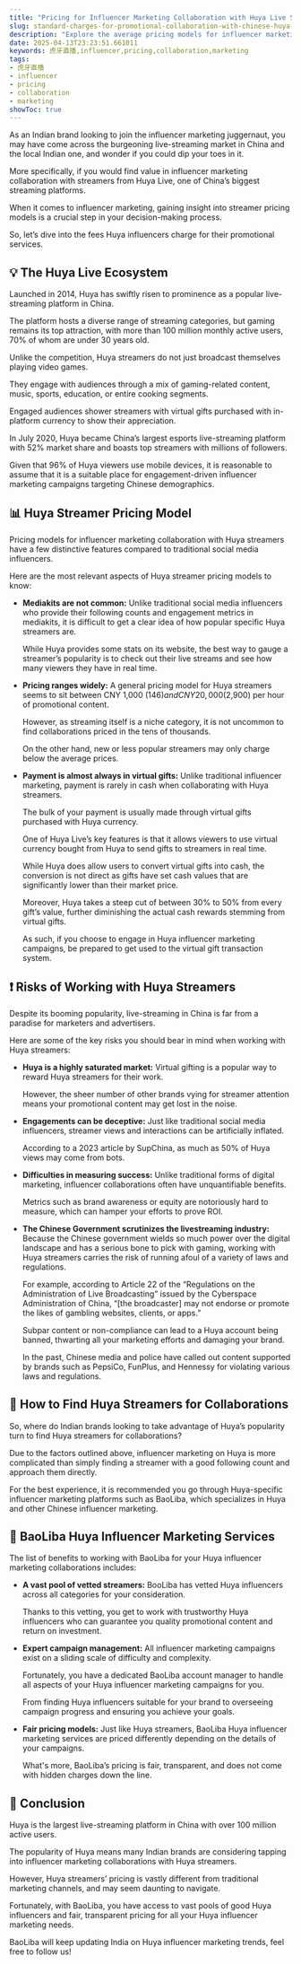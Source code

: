 ```yaml
---
title: "Pricing for Influencer Marketing Collaboration with Huya Live Streamers"
slug: standard-charges-for-promotional-collaboration-with-chinese-huya-broadcasters-2025-04-13
description: "Explore the average pricing models for influencer marketing collaboration with Huya streamers in India and what you can expect in exchange."
date: 2025-04-13T23:23:51.661011
keywords: 虎牙直播,influencer,pricing,collaboration,marketing
tags:
- 虎牙直播
- influencer
- pricing
- collaboration
- marketing
showToc: true
---
```


As an Indian brand looking to join the influencer marketing juggernaut, you may have come across the burgeoning live-streaming market in China and the local Indian one, and wonder if you could dip your toes in it.

More specifically, if you would find value in influencer marketing collaboration with streamers from Huya Live, one of China’s biggest streaming platforms.

When it comes to influencer marketing, gaining insight into streamer pricing models is a crucial step in your decision-making process.

So, let’s dive into the fees Huya influencers charge for their promotional services.

## 💡 The Huya Live Ecosystem

Launched in 2014, Huya has swiftly risen to prominence as a popular live-streaming platform in China.

The platform hosts a diverse range of streaming categories, but gaming remains its top attraction, with more than 100 million monthly active users, 70% of whom are under 30 years old.

Unlike the competition, Huya streamers do not just broadcast themselves playing video games.

They engage with audiences through a mix of gaming-related content, music, sports, education, or entire cooking segments.

Engaged audiences shower streamers with virtual gifts purchased with in-platform currency to show their appreciation.

In July 2020, Huya became China’s largest esports live-streaming platform with 52% market share and boasts top streamers with millions of followers.

Given that 96% of Huya viewers use mobile devices, it is reasonable to assume that it is a suitable place for engagement-driven influencer marketing campaigns targeting Chinese demographics. 

## 📊 Huya Streamer Pricing Model

Pricing models for influencer marketing collaboration with Huya streamers have a few distinctive features compared to traditional social media influencers.

Here are the most relevant aspects of Huya streamer pricing models to know:

- **Mediakits are not common:** Unlike traditional social media influencers who provide their following counts and engagement metrics in mediakits, it is difficult to get a clear idea of how popular specific Huya streamers are.
  
  While Huya provides some stats on its website, the best way to gauge a streamer’s popularity is to check out their live streams and see how many viewers they have in real time. 

- **Pricing ranges widely:** A general pricing model for Huya streamers seems to sit between CNY 1,000 ($146) and CNY 20,000 ($2,900) per hour of promotional content.

  However, as streaming itself is a niche category, it is not uncommon to find collaborations priced in the tens of thousands.

  On the other hand, new or less popular streamers may only charge below the average prices.

- **Payment is almost always in virtual gifts:** Unlike traditional influencer marketing, payment is rarely in cash when collaborating with Huya streamers.

  The bulk of your payment is usually made through virtual gifts purchased with Huya currency.

  One of Huya Live’s key features is that it allows viewers to use virtual currency bought from Huya to send gifts to streamers in real time.

  While Huya does allow users to convert virtual gifts into cash, the conversion is not direct as gifts have set cash values that are significantly lower than their market price.

  Moreover, Huya takes a steep cut of between 30% to 50% from every gift’s value, further diminishing the actual cash rewards stemming from virtual gifts.

  As such, if you choose to engage in Huya influencer marketing campaigns, be prepared to get used to the virtual gift transaction system.

## ❗ Risks of Working with Huya Streamers

Despite its booming popularity, live-streaming in China is far from a paradise for marketers and advertisers.

Here are some of the key risks you should bear in mind when working with Huya streamers:

- **Huya is a highly saturated market:** Virtual gifting is a popular way to reward Huya streamers for their work.

  However, the sheer number of other brands vying for streamer attention means your promotional content may get lost in the noise.

- **Engagements can be deceptive:** Just like traditional social media influencers, streamer views and interactions can be artificially inflated.

  According to a 2023 article by SupChina, as much as 50% of Huya views may come from bots.

- **Difficulties in measuring success:** Unlike traditional forms of digital marketing, influencer collaborations often have unquantifiable benefits.

  Metrics such as brand awareness or equity are notoriously hard to measure, which can hamper your efforts to prove ROI.

- **The Chinese Government scrutinizes the livestreaming industry:** Because the Chinese government wields so much power over the digital landscape and has a serious bone to pick with gaming, working with Huya streamers carries the risk of running afoul of a variety of laws and regulations. 

  For example, according to Article 22 of the “Regulations on the Administration of Live Broadcasting” issued by the Cyberspace Administration of China, “[the broadcaster] may not endorse or promote the likes of gambling websites, clients, or apps.” 

  Subpar content or non-compliance can lead to a Huya account being banned, thwarting all your marketing efforts and damaging your brand.

  In the past, Chinese media and police have called out content supported by brands such as PepsiCo, FunPlus, and Hennessy for violating various laws and regulations.

## 🎯 How to Find Huya Streamers for Collaborations

So, where do Indian brands looking to take advantage of Huya’s popularity turn to find Huya streamers for collaborations?

Due to the factors outlined above, influencer marketing on Huya is more complicated than simply finding a streamer with a good following count and approach them directly.

For the best experience, it is recommended you go through Huya-specific influencer marketing platforms such as BaoLiba, which specializes in Huya and other Chinese influencer marketing.

## 📢 BaoLiba Huya Influencer Marketing Services

The list of benefits to working with BaoLiba for your Huya influencer marketing collaborations includes:

- **A vast pool of vetted streamers:** BooLiba has vetted Huya influencers across all categories for your consideration.

  Thanks to this vetting, you get to work with trustworthy Huya influencers who can guarantee you quality promotional content and return on investment.

- **Expert campaign management:** All influencer marketing campaigns exist on a sliding scale of difficulty and complexity.

  Fortunately, you have a dedicated BaoLiba account manager to handle all aspects of your Huya influencer marketing campaigns for you.

  From finding Huya influencers suitable for your brand to overseeing campaign progress and ensuring you achieve your goals.

- **Fair pricing models:** Just like Huya streamers, BaoLiba Huya influencer marketing services are priced differently depending on the details of your campaigns.

  What's more, BaoLiba’s pricing is fair, transparent, and does not come with hidden charges down the line.

## 📝 Conclusion

Huya is the largest live-streaming platform in China with over 100 million active users.

The popularity of Huya means many Indian brands are considering tapping into influencer marketing collaborations with Huya streamers.

However, Huya streamers’ pricing is vastly different from traditional marketing channels, and may seem daunting to navigate.

Fortunately, with BaoLiba, you have access to vast pools of good Huya influencers and fair, transparent pricing for all your Huya influencer marketing needs. 

BaoLiba will keep updating India on Huya influencer marketing trends, feel free to follow us!